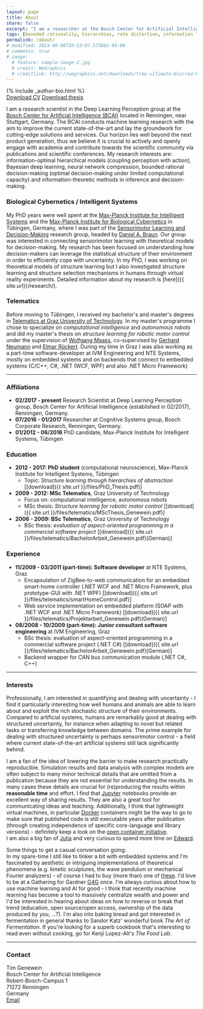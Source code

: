 ```yaml
---
layout: page
title: About
share: false
excerpt: "I am a researcher at the Bosch Center for Artificial Intelligence (BCAI)"
tags: [bounded rationality, hierarchies, rate distortion, information theory, decision making, deep learning, tim genewein]
permalink: /about/
# modified: 2014-08-08T20:53:07.573882-04:00
# comments: true
# image:
  # feature: sample-image-2.jpg
  # credit: WeGraphics
  # creditlink: http://wegraphics.net/downloads/free-ultimate-blurred-background-pack/
---
```


<div class="article-author-bottom">
  {% include _author-bio.html %}
</div>
<a markdown="0" href="{{ site.url }}/files/CV.pdf" class="btn"><i class="fa fa-fw fa-download"></i> Download CV</a>
<a markdown="0" href="{{ site.url }}/files/PhD_Thesis.pdf" class="btn"><i class="fa fa-graduation-cap"></i> Download thesis</a>

I am a research scientist in the Deep Learning Perception group at the [Bosch Center for Artificial Intelligence (BCAI)](https://www.bosch-ai.com/en/home/home.html) located in Renningen, near Stuttgart, Germany. The BCAI conducts machine learning research with the aim to improve the current state-of-the-art and lay the groundwork for cutting-edge solutions and services. Our horizon lies well beyond the next product generation, thus we believe it is crucial to actively and openly engage with academia and contribute towards the scientific community via publications and scientific conferences. My research interests are: information-optimal hierarchical models (coupling perception with action), Bayesian deep learning, neural network compression, bounded rational decision-making (optimal decision-making under limited computational capacity) and information-theoretic methods in inference and decision-making.


### Biological Cybernetics / Intelligent Systems
My PhD years were well spent at the [Max-Planck Institute for Intelligent Systems](http://www.is.mpg.de/) and the [Max-Planck Institute for Biological Cybernetics](http://kyb.mpg.de/) in Tübingen, Germany, where I was part of the [Sensorimotor Learning and Decision-Making](http://www.kyb.tuebingen.mpg.de/research/rg/braun.html) research group, headed by [Daniel A. Braun](https://www.uni-ulm.de/in/neuroinformatik/mitarbeiter/d-braun/). Our group was interested in connecting sensorimotor learning with theoretical models for decision-making. My research has been focused on understanding how decision-makers can leverage the statistical structure of their environment in order to efficiently cope with uncertainty. In my PhD, I was working on theoretical models of structure learning but I also investigated structure learning and structure selection mechanisms in humans through virtual reality experiments. Detailed information about my research is [here]({{ site.url}}/research/).  

### Telematics
Before moving to Tübingen, I received my bachelor's and master's degrees in [Telematics at Graz University of Technology](http://portal.tugraz.at/portal/page/portal/TU_Graz/Einrichtungen/Fakultaeten/FakElektrotechnik/dek4001/studien/telematik). In my master's programme I chose to specialize on *computational intelligence* and *autonomous robots* and did my master's thesis on *structure learning for robotic motor control* under the supervision of [Wolfgang Maass](http://www.igi.tugraz.at/maass/), co-supervised by [Gerhard Neumann](http://staff.lincoln.ac.uk/gneumann) and [Elmar Rückert](http://www.ausy.tu-darmstadt.de/Team/ElmarRueckert).
During my time in Graz I was also working as a part-time software-developer at IVM Engineering and NTE Systems, mostly on embedded systems and on backends that connect to embedded systems (C/C++, C#, .NET (WCF, WPF) and also .NET Micro Framework)

---

### Affiliations
* **02/2017 - present** Research Scientist at Deep Learning Perception group, Bosch Center for Artificial Intelligence (established in 02/2017), Renningen, Germany.
* **07/2016 - 01/2017** Researcher at Cognitive Systems group, Bosch Corporate Research, Renningen, Germany.
* **01/2012 - 06/2016** PhD candidate, Max-Planck Institute for Intelligent Systems, Tübingen

### Education
* **2012 - 2017: PhD student** (computational neuroscience), Max-Planck Institute for Intelligent Systems, Tübingen
  * Topic: *Structure learning through hierarchies of abstraction* [[download]({{ site.url }}/files/PhD_Thesis.pdf)]
* **2009 - 2012: MSc Telematics**, Graz University of Technology
  * Focus on: computational intelligence, autonomous robots
  * MSc thesis: *Structure learning for robotic motor control* [[download]({{ site.url }}/files/telematics/MScThesis_Genewein.pdf)]
* **2006 - 2009: BSc Telematics**, Graz University of Technology
  *  BSc thesis: *evaluation of aspect-oriented programming in a commercial software project* [[download]({{ site.url }}/files/telematics/BachelorArbeit_Genewein.pdf)(German)]

### Experience
* **11/2009 - 03/2011 (part-time): Software developer** at NTE Systems, Graz
  * Encapsulation of ZigBee-to-web communication for an embedded smart-home controller (.NET WCF and .NET Micro Framework, plus prototype-GUI with .NET WPF) [[download]({{ site.url }}/files/telematics/smartHomeControl.pdf)]
  * Web service implementation on embedded platform (SOAP with .NET WCF and .NET Micro Framework) [[download]({{ site.url }}/files/telematics/Projektarbeit_Genewein.pdf)(German)]
* **08/2008 - 10/2009 (part-time): Junior consultant software engineering** at IVM Engineering, Graz
  * BSc thesis: evaluation of aspect-oriented programming in a commercial software project (.NET C#) [[download]({{ site.url }}/files/telematics/BachelorArbeit_Genewein.pdf)(German)]
  * Backend wrapper for CAN bus communication module (.NET C#, C++)


---

### Interests
Professionally, I am interested in quantifying and dealing with uncertainty - I find it particularly interesting how well humans and animals are able to learn about and exploit the rich stochastic structure of their environments. Compared to artificial systems, humans are remarkably good at dealing with structured uncertainty, for instance when adapting to novel but related tasks or transferring knowledge between domains. The prime example for dealing with structured uncertainty is perhaps sensorimotor control - a field where current state-of-the-art artificial systems still lack significantly behind.

I am a fan of the idea of lowering the barrier to make research practically reproducible. Simulation results and data analysis with complex models are often subject to many minor technical details that are omitted from a publication because they are not essential for understanding the results. In many cases these details are crucial for (re)producing the results within **reasonable time** and effort. I find that [Jupyter](https://jupyter.org/) notebooks provide an excellent way of sharing results. They are also a great tool for communicating ideas and teaching. Additionally, I think that lightweight virtual machines, in particular [Docker](https://www.docker.com/) containers might be the way to go to make sure that published code is still executable years after publication (through creating independence of specific core-language and library versions) - definitely keep a look on the [open container initiative](https://www.opencontainers.org/).  
I am also a big fan of [Julia](http://julialang.org/) and very curious to spend more time on [Edward](http://edwardlib.org/).

Some things to get a casual conversation going:  
In my spare-time I still like to tinker a bit with embedded systems and I'm fascinated by aesthetic or intriguing implementations of theoretical phenomena (e.g. kinetic sculptures, the wave pendulum or mechanical Fourier analyzers) - of course I had to buy (more than) one of [these](http://www.mandelmap.com/). I'd love to be at a Gathering for Gardner [G4G](http://gathering4gardner.org) once. I'm always curious about how to use machine learning and AI for good - I think that recently machine learning has become a tool to massively centralize wealth and power and I'd be interested in hearing about ideas on how to reverse or break that trend (education, open source/open access, ownership of the data produced by you, ...?). I'm also into baking bread and got interested in fermentation in general thanks to Sandor Katz' wonderful book *The Art of Fermentation*. If you're looking for a superb cookbook that's interesting to read even without cooking, go for Kenji Lopez-Alt's *The Food Lab*.

---

### Contact  
Tim Genewein  
Bosch Center for Artificial Intelligence  
Robert-Bosch-Campus 1  
71272 Renningen  
Germany  
<a href="http://www.google.com/recaptcha/mailhide/d?k=01_a2HOHLoiyuUDNqnhKZAEQ==&amp;c=ayUARQMEdHctvH3Ev49YSqU_uvq687TmS1FPm6a6OBU=" onclick="window.open('http://www.google.com/recaptcha/mailhide/d?k\07501_a2HOHLoiyuUDNqnhKZAEQ\75\75\46c\75ayUARQMEdHctvH3Ev49YSqU_uvq687TmS1FPm6a6OBU\075', '', 'toolbar=0,scrollbars=0,location=0,statusbar=0,menubar=0,resizable=0,width=500,height=300'); return false;" title="Reveal this e-mail address" target="_blank"><i class="fa fa-fw fa-envelope-square"></i> Email</a>
